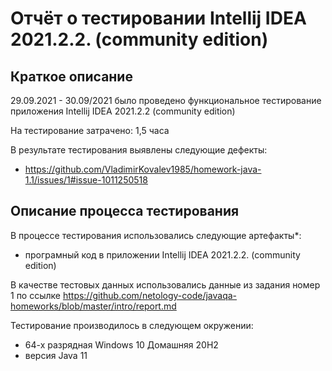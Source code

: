 # Отчёт о тестировании Intellij IDEA 2021.2.2. (community edition)

## Краткое описание

29.09.2021 - 30.09/2021 было проведено функциональное тестирование приложения Intellij IDEA 2021.2.2 (community edition)

На тестирование затрачено: 1,5 часа

В результате тестирования выявлены следующие дефекты:
* https://github.com/VladimirKovalev1985/homework-java-1.1/issues/1#issue-1011250518


## Описание процесса тестирования

В процессе тестирования использовались следующие артефакты*:
* програмный код в приложении Intellij IDEA 2021.2.2. (community edition)

В качестве тестовых данных использовались данные из задания номер 1 по ссылке
https://github.com/netology-code/javaqa-homeworks/blob/master/intro/report.md

Тестирование производилось в следующем окружении:
* 64-х разрядная Windows 10 Домашняя 20H2
* версия Java 11
